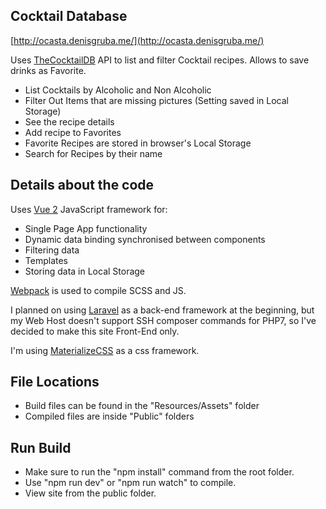 
## Cocktail Database

[http://ocasta.denisgruba.me/](http://ocasta.denisgruba.me/)

Uses [TheCocktailDB](http://www.thecocktaildb.com/) API to list and filter Cocktail recipes. Allows to save drinks as Favorite.

- List Cocktails by Alcoholic and Non Alcoholic
- Filter Out Items that are missing pictures (Setting saved in Local Storage)
- See the recipe details
- Add recipe to Favorites
- Favorite Recipes are stored in browser's Local Storage
- Search for Recipes by their name

## Details about the code

Uses [Vue 2](https://vuejs.org/) JavaScript framework for:

- Single Page App functionality
- Dynamic data binding synchronised between components
- Filtering data
- Templates
- Storing data in Local Storage

[Webpack](https://webpack.js.org/) is used to compile SCSS and JS.

I planned on using [Laravel](https://laravel.com/) as a back-end framework at the beginning, but my Web Host doesn't support SSH composer commands for PHP7, so I've decided to make this site Front-End only.

I'm using [MaterializeCSS](http://materializecss.com/) as a css framework.

## File Locations

- Build files can be found in the "Resources/Assets" folder
- Compiled files are inside "Public" folders

## Run Build

- Make sure to run the "npm install" command from the root folder.
- Use "npm run dev" or "npm run watch" to compile.
- View site from the public folder.
